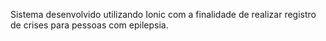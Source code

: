 Sistema desenvolvido utilizando Ionic com a finalidade de realizar registro de crises para pessoas com epilepsia.
